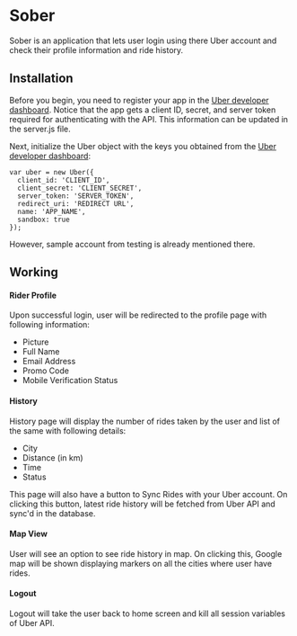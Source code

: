 
# Sober

Sober is an application that lets user login using there Uber account and check their profile information and ride history.

## Installation

Before you begin, you need to register your app in the [Uber developer dashboard](https://developer.uber.com/dashboard). Notice that the app gets a client ID, secret, and server token required for authenticating with the API.
This information can be updated in the server.js file.

Next, initialize the Uber object with the keys you obtained from the [Uber developer dashboard](https://developer.uber.com/dashboard):

```javasctipt
var uber = new Uber({
  client_id: 'CLIENT_ID',
  client_secret: 'CLIENT_SECRET',
  server_token: 'SERVER_TOKEN',
  redirect_uri: 'REDIRECT URL',
  name: 'APP_NAME',
  sandbox: true
});
```

However, sample account from testing is already mentioned there.

## Working

#### Rider Profile

Upon successful login, user will be redirected to the profile page with following information:

- Picture
- Full Name
- Email Address
- Promo Code
- Mobile Verification Status

#### History

History page will display the number of rides taken by the user and list of the same with following details:

- City
- Distance (in km)
- Time
- Status

This page will also have a button to Sync Rides with your Uber account.
On clicking this button, latest ride history will be fetched from Uber API and sync'd in the database.

#### Map View

User will see an option to see ride history in map.
On clicking this, Google map will be shown displaying markers on all the cities where user have rides.

#### Logout

Logout will take the user back to home screen and kill all session variables of Uber API.

